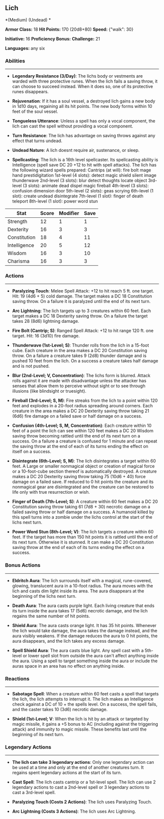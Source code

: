 ## Lich
*(Medium) (Undead) *

**Armor Class:** 18
**Hit Points:** 170 (20d8+80)
**Speed:** {"walk": 30}

**Initiative:** 16
**Proficiency Bonus:**
**Challenge:** 21

**Languages:** any six

### Abilities
 --- 
- **Legendary Resistance (3/Day)**: The lichs body or vestments are warded with three protective runes. When the lich fails a saving throw, it can choose to succeed instead. When it does so, one of its protective runes disappears.

- **Rejuvenation**: If it has a soul vessel, a destroyed lich gains a new body in 1d10 days, regaining all its hit points. The new body forms within 10 feet of the soul vessel.

- **Tongueless Utterance**: Unless a spell has only a vocal component, the lich can cast the spell without providing a vocal component.

- **Turn Resistance**: The lich has advantage on saving throws against any effect that turns undead.

- **Undead Nature**: A lich doesnt require air, sustenance, or sleep.

- **Spellcasting**: The lich is a 16th level spellcaster. Its spellcasting ability is Intelligence (spell save DC 20
 +12 to hit with spell attacks). The lich has the following wizard spells prepared:
 Cantrips (at will): fire bolt
 mage hand
 prestidigitation
 1st-level (4 slots): detect magic
 shield
 silent image
 thunderwave
 2nd-level (3 slots): blur
 detect thoughts
 locate object
 3rd-level (3 slots): animate dead
 dispel magic
 fireball
 4th-level (3 slots): confusion
 dimension door
 5th-level (2 slots): geas
 scrying
 6th-level (1 slot): create undead
 disintegrate
 7th-level (1 slot): finger of death
 teleport
 8th-level (1 slot): power word stun



| Stat | Score | Modifier | Save |
| ---- | ---- | ---- | ---- |
| Strength | 12 | 1 | 1 |
| Dexterity | 16 | 3 | 3 |
| Constitution | 18 | 4 | 11 |
| Intelligence | 20 | 5 | 12 |
| Wisdom | 16 | 3 | 10 |
| Charisma | 16 | 3 | 3 |

### Actions
 --- 
- **Paralyzing Touch**: Melee Spell Attack: +12 to hit  reach 5 ft.  one target. Hit: 19 (4d6 + 5) cold damage. The target makes a DC 18 Constitution saving throw. On a failure  it is paralyzed until the end of its next turn.

- **Arc Lightning**: The lich targets up to 3 creatures within 60 feet. Each target makes a DC 18 Dexterity saving throw. On a failure  the target takes 28 (8d6) lightning damage.

- **Fire Bolt (Cantrip; S)**: Ranged Spell Attack: +12 to hit  range 120 ft.  one target. Hit: 16 (3d10) fire damage.

- **Thunderwave (1st-Level; S)**: Thunder rolls from the lich in a 15-foot cube. Each creature in the area makes a DC 20 Constitution saving throw. On a failure  a creature takes 9 (2d8) thunder damage and is pushed 10 feet from the lich. On a success  a creature takes half damage and is not pushed.

- **Blur (2nd-Level; V, Concentration)**: The lichs form is blurred. Attack rolls against it are made with disadvantage unless the attacker has senses that allow them to perceive without sight or to see through illusions (like blindsight or truesight).

- **Fireball (3rd-Level; S, M)**: Fire streaks from the lich to a point within 120 feet and explodes in a 20-foot radius  spreading around corners. Each creature in the area makes a DC 20 Dexterity saving throw  taking 21 (6d6) fire damage on a failed save or half damage on a success.

- **Confusion (4th-Level; S, M, Concentration)**: Each creature within 10 feet of a point the lich can see within 120 feet makes a DC 20 Wisdom saving throw  becoming rattled until the end of its next turn on a success. On a failure  a creature is confused for 1 minute and can repeat the saving throw at the end of each of its turns  ending the effect on itself on a success.

- **Disintegrate (6th-Level; S, M)**: The lich disintegrates a target within 60 feet. A Large or smaller nonmagical object or creation of magical force  or a 10-foot-cube section thereof  is automatically destroyed. A creature makes a DC 20 Dexterity saving throw  taking 75 (10d6 + 40) force damage on a failed save. If reduced to 0 hit points  the creature and its nonmagical gear are disintegrated  and the creature can be restored to life only with true resurrection or wish.

- **Finger of Death (7th-Level; S)**: A creature within 60 feet makes a DC 20 Constitution saving throw  taking 61 (7d8 + 30) necrotic damage on a failed saving throw or half damage on a success. A humanoid killed by this spell turns into a zombie under the lichs control at the start of the lichs next turn.

- **Power Word Stun (8th-Level; V)**: The lich targets a creature within 60 feet. If the target has more than 150 hit points  it is rattled until the end of its next turn. Otherwise  it is stunned. It can make a DC 20 Constitution saving throw at the end of each of its turns  ending the effect on a success.

### Bonus Actions
 --- 
- **Eldritch Aura**: The lich surrounds itself with a magical, rune-covered, glowing, translucent aura in a 10-foot radius. The aura moves with the lich and casts dim light inside its area. The aura disappears at the beginning of the lichs next turn.

- **Death Aura**: The aura casts purple light. Each living creature that ends its turn inside the aura takes 17 (5d6) necrotic damage, and the lich regains the same number of hit points.

- **Shield Aura**: The aura casts orange light. It has 35 hit points. Whenever the lich would take damage, the aura takes the damage instead, and the aura visibly weakens. If the damage reduces the aura to 0 hit points, the aura disappears, and the lich takes any excess damage.

- **Spell Shield Aura**: The aura casts blue light. Any spell cast with a 5th-level or lower spell slot from outside the aura can't affect anything inside the aura. Using a spell to target something inside the aura or include the auras space in an area has no effect on anything inside.

### Reactions
 --- 
- **Sabotage Spell**: When a creature within 60 feet casts a spell that targets the lich, the lich attempts to interrupt it. The lich makes an Intelligence check against a DC of 10 + the spells level. On a success, the spell fails, and the caster takes 10 (3d6) necrotic damage.

- **Shield (1st-Level; V**: When the lich is hit by an attack or targeted by magic missile, it gains a +5 bonus to AC (including against the triggering attack) and immunity to magic missile. These benefits last until the beginning of its next turn.

### Legendary Actions
 --- 
- **The lich can take 3 legendary actions**: Only one legendary action can be used at a time and only at the end of another creatures turn. It regains spent legendary actions at the start of its turn.

- **Cast Spell**: The lich casts cantrip or a 1st-level spell. The lich can use 2 legendary actions to cast a 2nd-level spell or 3 legendary actions to cast a 3rd-level spell.

- **Paralyzing Touch (Costs 2 Actions)**: The lich uses Paralyzing Touch.

- **Arc Lightning (Costs 3 Actions)**: The lich uses Arc Lightning.

